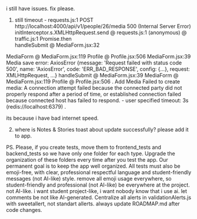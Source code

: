 i still have issues. fix please.

1. still timeout - requests.js:1 
 POST http://localhost:4000/api/v1/people/26/media 500 (Internal Server Error)
initInterceptor.s.XMLHttpRequest.send	@	requests.js:1
(anonymous)	@	traffic.js:1
Promise.then		
handleSubmit	@	MediaForm.jsx:32
<form>		
MediaForm	@	MediaForm.jsx:119
<MediaForm>		
Profile	@	Profile.jsx:506
MediaForm.jsx:39 Media save error: 
AxiosError {message: 'Request failed with status code 500', name: 'AxiosError', code: 'ERR_BAD_RESPONSE', config: {…}, request: XMLHttpRequest, …}
handleSubmit	@	MediaForm.jsx:39
<form>		
MediaForm	@	MediaForm.jsx:119
<MediaForm>		
Profile	@	Profile.jsx:506
.
Add Media
Failed to create media: A connection attempt failed because the connected party did not properly respond after a period of time, or established connection failed because connected host has failed to respond. - user specified timeout: 3s (redis://localhost:6379) .

its because i have bad internet speed.

2. where is  Notes & Stories toast about update successfully? please add it to app.

PS. Please, if you create tests, move them to frontend_tests and backend_tests so we have only one folder for each type. Upgrade the organization of these folders every time after you test the app. Our permanent goal is to keep the app well organized. All tests must also be emoji-free, with clear, professional respectful language and student-friendly messages (not AI-like) style. remove all emoji usage everywhere, so student-friendly and professional (not AI-like) be everywhere at the project. not AI-like. i want student project-like, i want nobody know that i use ai. let comments be not like AI-generated. Centralize all alerts in validationAlerts.js with sweetallert, not standart allerts. always update ROADMAP.md after code changes.